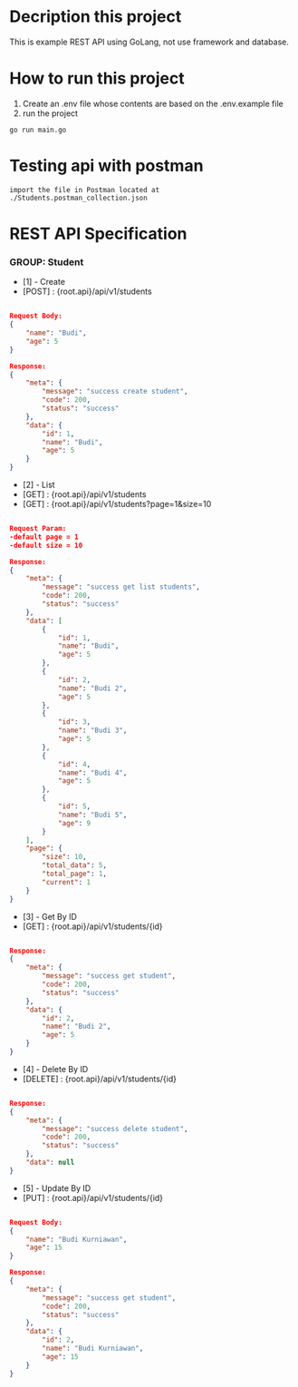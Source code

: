 
# Decription this project
 This is example REST API using GoLang, not use framework and database.

# How to run this project

1. Create an .env file whose contents are based on the .env.example file
2. run the project

```
go run main.go
```
# Testing api with postman

```
import the file in Postman located at ./Students.postman_collection.json
```


# REST API Specification

### GROUP: Student

- [1] - Create
- [POST] : {root.api}/api/v1/students

```json

Request Body:
{
    "name": "Budi",
    "age": 5
}

Response:
{
    "meta": {
        "message": "success create student",
        "code": 200,
        "status": "success"
    },
    "data": {
        "id": 1,
        "name": "Budi",
        "age": 5
    }
}
```

- [2] - List
- [GET] : {root.api}/api/v1/students
- [GET] : {root.api}/api/v1/students?page=1&size=10

```json

Request Param:
-default page = 1
-default size = 10

Response:
{
    "meta": {
        "message": "success get list students",
        "code": 200,
        "status": "success"
    },
    "data": [
        {
            "id": 1,
            "name": "Budi",
            "age": 5
        },
        {
            "id": 2,
            "name": "Budi 2",
            "age": 5
        },
        {
            "id": 3,
            "name": "Budi 3",
            "age": 5
        },
        {
            "id": 4,
            "name": "Budi 4",
            "age": 5
        },
        {
            "id": 5,
            "name": "Budi 5",
            "age": 9
        }
    ],
    "page": {
        "size": 10,
        "total_data": 5,
        "total_page": 1,
        "current": 1
    }
}

```

- [3] - Get By ID
- [GET] : {root.api}/api/v1/students/{id}

```json

Response:
{
    "meta": {
        "message": "success get student",
        "code": 200,
        "status": "success"
    },
    "data": {
        "id": 2,
        "name": "Budi 2",
        "age": 5
    }
}

```

- [4] - Delete By ID
- [DELETE] : {root.api}/api/v1/students/{id}

```json

Response:
{
    "meta": {
        "message": "success delete student",
        "code": 200,
        "status": "success"
    },
    "data": null
}

```

- [5] - Update By ID
- [PUT] : {root.api}/api/v1/students/{id}

```json

Request Body:
{
    "name": "Budi Kurniawan",
    "age": 15
}

Response:
{
    "meta": {
        "message": "success get student",
        "code": 200,
        "status": "success"
    },
    "data": {
        "id": 2,
        "name": "Budi Kurniawan",
        "age": 15
    }
}
